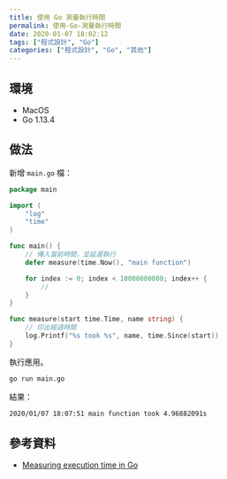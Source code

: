 ```yaml
---
title: 使用 Go 測量執行時間
permalink: 使用-Go-測量執行時間
date: 2020-01-07 18:02:12
tags: ["程式設計", "Go"]
categories: ["程式設計", "Go", "其他"]
---
```


## 環境

- MacOS
- Go 1.13.4

## 做法

新增 `main.go` 檔：

```GO
package main

import (
	"log"
	"time"
)

func main() {
	// 傳入當前時間，並延遲執行
	defer measure(time.Now(), "main function")

	for index := 0; index < 10000000000; index++ {
		//
	}
}

func measure(start time.Time, name string) {
	// 印出經過時間
	log.Printf("%s took %s", name, time.Since(start))
}
```

執行應用。

```BASH
go run main.go
```

結果：

```BASH
2020/01/07 18:07:51 main function took 4.96882091s
```

## 參考資料

- [Measuring execution time in Go](https://coderwall.com/p/cp5fya/measuring-execution-time-in-go)
